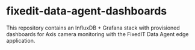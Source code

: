 # fixedit-data-agent-dashboards
This repository contains an InfluxDB + Grafana stack with provisioned dashboards for Axis camera monitoring with the FixedIT Data Agent edge application.
